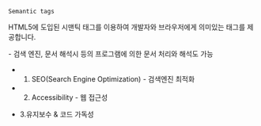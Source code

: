 ```
Semantic tags
```

HTML5에 도입된 시맨틱 태그를 이용하여 개발자와 브라우저에게 의미있는 태그를 제공합니다.

 \- 검색 엔진, 문서 해석시 등의 프로그램에 의한 문서 처리와 해석도 가능

* 1. SEO(Search Engine Optimization) - 검색엔진 최적화

* 2. Accessibility - 웹 접근성
*    3.유지보수 & 코드 가독성